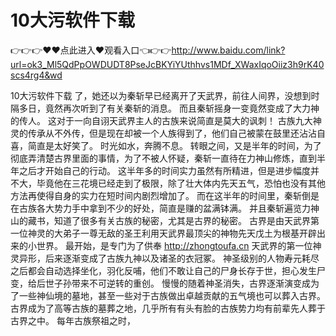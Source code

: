 # 10大污软件下载

👉👉👉♥♥点此进入♥观看入口👈👉👉http://www.baidu.com/link?url=ok3_Ml5QdPpOWDUDT8PseJcBKYiYUthhvs1MDf_XWaxIqoOiiz3h9rK40scs4rg4&wd

10大污软件下载
了，她还以为秦斩早已经离开了天武界，前往人间界，没想到时隔多日，竟然再次听到了有关秦斩的消息。
    而且秦斩摇身一变竟然变成了大力神的传人。
    这对于一向自诩天武界主人的古族来说简直是莫大的讽刺！
    古族九大神灵的传承从不外传，但是现在却被一个人族得到了，他们自己被蒙在鼓里还沾沾自喜，简直是太好笑了。
    时光如水，奔腾不息。
    转眼之间，又是半年的时间，为了彻底弄清楚古界里面的事情，为了不被人怀疑，秦斩一直待在力神山修炼，直到半年之后才开始自己的行动。
    这半年多的时间实力虽然有所精进，但是进步幅度并不大，毕竟他在三花境已经走到了极限，除了壮大体内先天五气，恐怕也没有其他方法再使得自身的实力在短时间内剧烈增加了。
    而在这半年的时间里，秦斩倒是在古族各大势力手中拿到不少的好处，简直是赚的盆满钵满。
    并且秦斩遍览力神山的藏书，知道了很多有关古族的秘密，尤其是古界的秘密。
    古界是由天武界第一位神灵的大弟子一尊无敌的圣王利用天武界最顶尖的神物先天戊土为根基开辟出来的小世界。
    最开始，是专门为了供奉
    http://zhongtoufa.cn
    天武界的第一位神灵异形，后来逐渐变成了古族九神以及诸圣的衣冠冢。
    神圣级别的人物寿元耗尽之后都会自动选择坐化，羽化反哺，他们不敢让自己的尸身长存于世，担心发生尸变，给后世子孙带来不可逆转的重创。
    慢慢的随着神圣消失，古界逐渐演变成为了一些神仙境的墓地，甚至一些对于古族做出卓越贡献的五气境也可以葬入古界。
    古界成为了高等古族的墓葬之地，几乎所有有头有脸的古族势力均有前辈先人葬于古界之中。
    每年古族祭祖之时，
